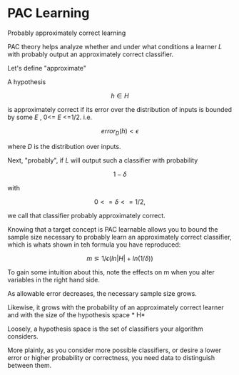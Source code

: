 # PAC Learning

Probably approximately correct learning

PAC theory helps analyze whether and under what conditions a learner *L* with probably output an approximately correct
classifier.

Let's define "approximate"

A hypothesis

$$
h \in H
$$

is approximately correct if its error over the distribution of inputs is bounded by some *E* , 0<= *E* <=1/2. i.e.

$$
error_D(h) < ϵ
$$

where *D* is the distribution over inputs.

Next, "probably", if *L* will output such a classifier with probability

$$
1 - δ
$$

with

$$
0 <= δ <= 1/2,
$$

we call that classifier probably approximately correct.

Knowing that a target concept is PAC learnable allows you to bound the sample size necessary to probably learn an
approximately correct classifier, which is whats shown in teh formula you have reproduced:

$$
m ⋝ 1/ϵ(ln|H| + ln(1/δ))
$$

To gain some intuition about this, note the effects on m when you alter variables in the right hand side.

As allowable error decreases, the necessary sample size grows.

Likewise, it grows with the probability of an approximately correct learner and with the size of the hypothesis space *
H*

Loosely, a hypothesis space is the set of classifiers your algorithm considers.

More plainly, as you consider more possible classifiers, or desire a lower error or higher probability or correctness,
you need data to distinguish between them.
